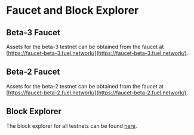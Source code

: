 # Faucet and Block Explorer

## Beta-3 Faucet

Assets for the beta-3 testnet can be obtained from the faucet at [https://faucet-beta-3.fuel.network/](https://faucet-beta-3.fuel.network/).

## Beta-2 Faucet

Assets for the beta-2 testnet can be obtained from the faucet at [https://faucet-beta-2.fuel.network/](https://faucet-beta-2.fuel.network/).

## Block Explorer

The block explorer for all testnets can be found [here](https://fuellabs.github.io/block-explorer-v2/).

